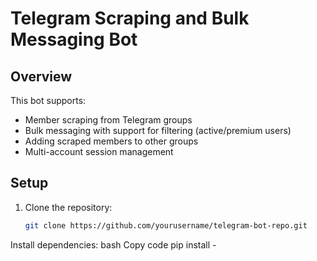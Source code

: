 # Telegram Scraping and Bulk Messaging Bot

## Overview

This bot supports:
- Member scraping from Telegram groups
- Bulk messaging with support for filtering (active/premium users)
- Adding scraped members to other groups
- Multi-account session management

## Setup

1. Clone the repository:
   ```bash
   git clone https://github.com/yourusername/telegram-bot-repo.git
Install dependencies:
bash
Copy code
pip install -





